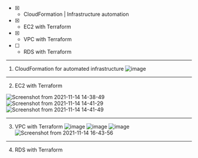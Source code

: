 - [x] - CloudFormation | Infrastructure automation
- [x] - EC2 with Terraform
- [x] - VPC with Terraform
- [ ] - RDS with Terraform
-------------------------
1. CloudFormation for automated infrastructure 
![image](https://user-images.githubusercontent.com/61839115/141657041-f65f87e9-26a6-4be4-9c61-41d57be8d26b.png)
------------------------------
2. EC2 with Terraform

![Screenshot from 2021-11-14 14-38-49](https://user-images.githubusercontent.com/61839115/141681497-6e7eabd3-25be-42e7-a508-6390af3f2e44.png)
![Screenshot from 2021-11-14 14-41-29](https://user-images.githubusercontent.com/61839115/141681498-5a670a8d-b7fc-4654-986c-2787bc442206.png)
![Screenshot from 2021-11-14 14-41-49](https://user-images.githubusercontent.com/61839115/141681499-7f941870-3273-4958-8e3e-c90a287f48fa.png)

------------------------------------
3. VPC with Terraform
![image](https://user-images.githubusercontent.com/61839115/141687130-dea4aeb4-c75d-4a77-837c-86422886634d.png)
![image](https://user-images.githubusercontent.com/61839115/141687138-ee1794cb-4798-483f-bd3f-335b9807efb5.png)
![image](https://user-images.githubusercontent.com/61839115/141687152-aba5e0ad-d55c-4b2b-87e6-46c5b462d630.png)
![Screenshot from 2021-11-14 16-43-56](https://user-images.githubusercontent.com/61839115/141687158-b145e05d-c51c-48be-96bb-74e1732c5375.png)

------------------------------------
4. RDS with Terraform
